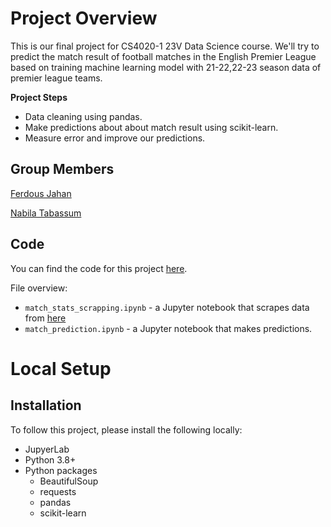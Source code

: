 # Project Overview

This is our final project for CS4020-1 23V Data Science course. We'll try to predict the match result of football matches in the English Premier League based on training machine learning model with 21-22,22-23 season data of premier league teams.  

**Project Steps**
 
* Data cleaning using pandas.
* Make predictions about about match result using scikit-learn.
* Measure error and improve our predictions.


## Group Members

[Ferdous Jahan](ferdousjahan2@gmail.com)

[Nabila Tabassum](nabilatabassum147@gmail.com)
## Code

You can find the code for this project [here](https://github.com/Ferdous-Jahan/CS4020-1_23V_Data_Science_Project).

File overview:

* `match_stats_scrapping.ipynb` - a Jupyter notebook that scrapes data from [here](https://fbref.com/en/)
* `match_prediction.ipynb` - a Jupyter notebook that makes predictions.

# Local Setup

## Installation

To follow this project, please install the following locally:

* JupyerLab
* Python 3.8+
* Python packages
    * BeautifulSoup
    * requests
    * pandas
    * scikit-learn
